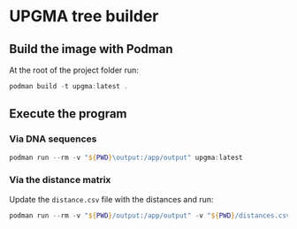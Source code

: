 # UPGMA tree builder

## Build the image with Podman

At the root of the project folder run:

```powershell
podman build -t upgma:latest .
```

## Execute the program

### Via DNA sequences

```powershell
podman run --rm -v "${PWD}\output:/app/output" upgma:latest
```

### Via the distance matrix

Update the `distance.csv` file with the distances and run:

```powershell
podman run --rm -v "${PWD}/output:/app/output" -v "${PWD}/distances.csv:/app/distances.csv" upgma:latest python upgma.py --distances /app/distances.csv
```